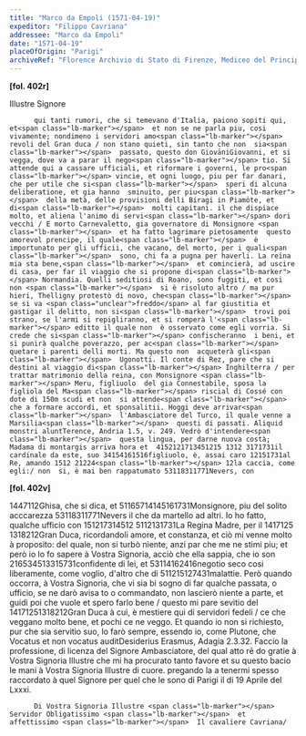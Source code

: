 ```yaml
---
title: "Marco da Empoli (1571-04-19)"
expeditor: "Filippo Cavriana"
addressee: "Marco da Empoli"
date: "1571-04-19"
placeOfOrigin: "Parigi"
archiveRef: "Florence Archivio di Stato di Firenze, Mediceo del Principato, 559, fols. 402r-402v"
---
```



**[fol. 402r]**

Illustre Signore 


          qui tanti rumori, che si temevano d'Italia, paiono sopiti qui, et<span class="lb-marker"></span>  et non se ne parla piu, cosi vivamente; nondimeno i servidori amo<span class="lb-marker"></span> revoli del Gran duca / non stano quieti, sin tanto che non  sia<span class="lb-marker"></span>  passato, questo don GiovāniGiovanni, et si vegga, dove va a parar il nego<span class="lb-marker"></span> tio. Si attende qui a cassare ufficiali, et riformare i governi, le pro<span class="lb-marker"></span> vincie, et ogni luogo, piu per far danari, che per utile che si<span class="lb-marker"></span>  speri di alcuna deliberatione, et gia hanno  sminuito, per piu<span class="lb-marker"></span>  della metà, delle provisioni delli Biragi in Piamo̍te, et di<span class="lb-marker"></span>  molti capitani. il che dispiace molto, et aliena l'animo di servi<span class="lb-marker"></span> dori vecchi / E morto Carnevaletto, gia governatore di Monsignore <span class="lb-marker"></span>  et ha fatto lagrimare pietosamente  questo amorevol prencipe, il quale<span class="lb-marker"></span>  è importunato per gli ufficii, che vacano, del morto, per i quali<span class="lb-marker"></span>  sono, chi fa a pugna per haverli. La reina mia sta bene,<span class="lb-marker"></span>  et comincierà, ad uscire di casa, per far il viaggio che si propone di<span class="lb-marker"></span> Normandia. Quelli seditiosi di Roano, sono fuggiti, et cosi non <span class="lb-marker"></span>  si è risoluto altro / ma pur hieri, Thelligny protestò di novo, che<span class="lb-marker"></span>  se si va <span class="unclear">freddo</span> al far giustitia et gastigar il delitto, non si<span class="lb-marker"></span>  trovi poi strano, se l'armi si repigliranno, et si romperà l'<span class="lb-marker"></span> editto il quale non  è osservato come egli vorria. Si crede che si<span class="lb-marker"></span> confischeranno  i beni, et si punirà qualche poverazzo, per ac<span class="lb-marker"></span> quetare i parenti delli morti. Ma questo non  acqueterà gli<span class="lb-marker"></span>  Ugonotti. Il conte di Rez, pare che si destini al viaggio di<span class="lb-marker"></span> Inghilterra / per trattar matrimonio della reina, con Monsignore <span class="lb-marker"></span> Meru, figliuolo  del gia Connestabile, sposa la figliola del Ma<span class="lb-marker"></span> riscial di Cossé con dote di 150m scudi et non  si attende<span class="lb-marker"></span>  che a formare accordi, et sponsalitii. Hoggi deve arrivar<span class="lb-marker"></span>  l'Ambasciatore del Turco, il quale venne a Marsilia<span class="lb-marker"></span>  questi di passati. Aliquid monstri aluntTerence, Andria 1.5, v. 249. Vedrò d'intendere<span class="lb-marker"></span>  questa lingua, per darne nuova costà; Madama di montargis arriva hora et  4152121713451215 1312 3171731il cardinale da este, suo 34154161516figliuolo, è, assai caro 12151731al Re, amando 1512 21224<span class="lb-marker"></span> 12la caccia, come egli:/ non  si, è mai ben rappatumato 53118311771Nevers, con 


**[fol. 402v]**

1447112Ghisa, che si dica, et 51165714145161731Monsignore, piu del solito<span class="lb-marker"></span>  acccarezza 53118311771Nevers il che da martello ad altri. Io ho fatto,<span class="lb-marker"></span>  qualche ufficio  con 151217314512 5112131731La Regina Madre, per il 1417125<span class="lb-marker"></span> 1318212Gran Duca, ricordandoli amore, et constanza, et ciò mi venne<span class="lb-marker"></span>  molto à proposito: del quale, non  si turbò niente, anzi par<span class="lb-marker"></span>  che me ne stimi piu; et però io lo fo sapere à Vostra Signoria, acciò<span class="lb-marker"></span>  che ella sappia, che io son 216534513315731confidente di lei, et<span class="lb-marker"></span> 53114162416negotio seco cosi liberamente, come voglio, d'altro che<span class="lb-marker"></span>  di 511215127431malattie. Però quando occorra, à Vostra Signoria, che vi sia bi<span class="lb-marker"></span> sogno di far qualche passata, o ufficio, se ne darò avisa<span class="lb-marker"></span> to o commandato, non  lascierò niente a parte, et <span class="unclear">guidi</span> poi<span class="lb-marker"></span>  che vuole et spero farlo bene / questo mi pare sevitio del<span class="lb-marker"></span> 14171251318212Gran Duca à cui, è mestiere qui di servidori fedeli / <span class="unclear">ce</span><span class="lb-marker"></span>  che veggano molto bene, et pochi ce ne veggo. Et quando  io non <span class="lb-marker"></span>  si richiesto, pur che sia servitio suo, lo farò sempre, essendo <span class="lb-marker"></span>  io, come Plutone, che Vocatus et non vocatus auditDesiderius Erasmus, Adagia 2.3.32. Faccio<span class="lb-marker"></span>  la professione, di licenza del Signore Ambasciatore, del qual <span class="unclear">atto rē</span><span class="lb-marker"></span> do gratie  à Vostra Signoria Illustre  che mi ha procurato tanto favore et<span class="lb-marker"></span>  su questo bacio le mani à Vostra Signoria Illustre  di cuore. pregando<span class="lb-marker"></span> la a tenermi spesso raccordato à quel Signore  per quel che le <span class="unclear">sono</span><span class="lb-marker"></span>  di Parigi il di 19 Aprile del Lxxxi.
        


          Di Vostra Signoria Illustre <span class="lb-marker"></span> Servidor Obligatissimo <span class="lb-marker"></span>  et affettissimo <span class="lb-marker"></span>  Il cavaliere Cavriana/
        

